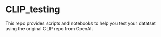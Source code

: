# CLIP_testing
This repo provides scripts and notebooks to help you test your datatset using the original CLIP repo from OpenAI.
